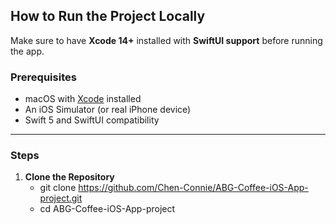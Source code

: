 ## How to Run the Project Locally

Make sure to have **Xcode 14+** installed with **SwiftUI support** before running the app.

### Prerequisites

- macOS with [Xcode](https://developer.apple.com/xcode/) installed
- An iOS Simulator (or real iPhone device)
- Swift 5 and SwiftUI compatibility

---

### Steps

1. **Clone the Repository**
   - git clone https://github.com/Chen-Connie/ABG-Coffee-iOS-App-project.git
   - cd ABG-Coffee-iOS-App-project
